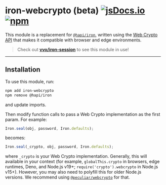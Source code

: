 # iron-webcrypto (beta) [![jsDocs.io](https://img.shields.io/badge/jsDocs.io-reference-blue?style=flat-square)](https://www.jsdocs.io/package/iron-webcrypto) [![npm](https://img.shields.io/npm/dm/iron-webcrypto?style=flat-square)](https://www.npmjs.com/package/iron-webcrypto)

This module is a replacement for [`@hapi/iron`](https://hapi.dev/module/iron/),
written using the
[Web Crypto API](https://developer.mozilla.org/en-US/docs/Web/API/Web_Crypto_API)
that makes it compatible with browser and edge environments.

> Check out [**vvo/iron-session**](https://github.com/vvo/iron-session) to see
> this module in use!

---

## Installation

To use this module, run:

```sh
npm add iron-webcrypto
npm remove @hapi/iron
```

and update imports.

Then modify function calls to pass a Web Crypto implementation as the first
param. For example:

```js
Iron.seal(obj, password, Iron.defaults);
```

becomes:

```js
Iron.seal(_crypto, obj, password, Iron.defaults);
```

where `_crypto` is your Web Crypto implementation. Generally, this will
available in your context (for example, `globalThis.crypto` in browsers, edge
runtimes, Deno, and Node.js v19+; `require('crypto').webcrypto` in Node.js
v15+). However, you may also need to polyfill this for older Node.js versions.
We recommend using
[`@peculiar/webcrypto`](https://www.npmjs.com/package/@peculiar/webcrypto) for
that.
